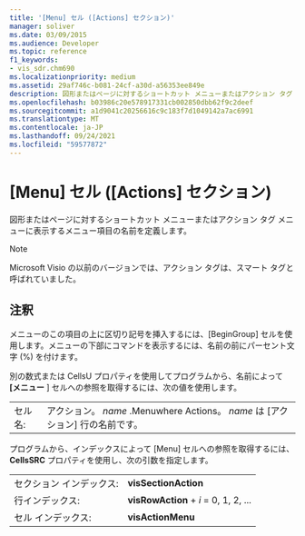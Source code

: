 ```yaml
---
title: '[Menu] セル ([Actions] セクション)'
manager: soliver
ms.date: 03/09/2015
ms.audience: Developer
ms.topic: reference
f1_keywords:
- vis_sdr.chm690
ms.localizationpriority: medium
ms.assetid: 29af746c-b081-24cf-a30d-a56353ee849e
description: 図形またはページに対するショートカット メニューまたはアクション タグ メニューに表示するメニュー項目の名前を定義します。
ms.openlocfilehash: b03986c20e578917331cb002850dbb62f9c2deef
ms.sourcegitcommit: a1d9041c20256616c9c183f7d1049142a7ac6991
ms.translationtype: MT
ms.contentlocale: ja-JP
ms.lasthandoff: 09/24/2021
ms.locfileid: "59577872"
---
```

# <a name="menu-cell-actions-section"></a>[Menu] セル ([Actions] セクション)

図形またはページに対するショートカット メニューまたはアクション タグ メニューに表示するメニュー項目の名前を定義します。 
  
> [!NOTE]
> Microsoft Visio の以前のバージョンでは、アクション タグは、スマート タグと呼ばれていました。 
  
## <a name="remarks"></a>注釈

メニューのこの項目の上に区切り記号を挿入するには、[BeginGroup] セルを使用します。メニューの下部にコマンドを表示するには、名前の前にパーセント文字 (%) を付けます。
  
別の数式または CellsU プロパティを使用してプログラムから、名前によって **[メニュー** ] セルへの参照を取得するには、次の値を使用します。 
  
|||
|:-----|:-----|
|セル名:  <br/> |アクション。 *name*  .Menuwhere Actions。  *name*  は [アクション] 行の名前です。  <br/> |
   
プログラムから、インデックスによって [Menu] セルへの参照を取得するには、**CellsSRC** プロパティを使用し、次の引数を指定します。 
  
|||
|:-----|:-----|
|セクション インデックス:  <br/> |**visSectionAction** <br/> |
|行インデックス:  <br/> |**visRowAction**  +  *i* = 0, 1, 2, ...  <br/> |
|セル インデックス:  <br/> |**visActionMenu** <br/> |
   


